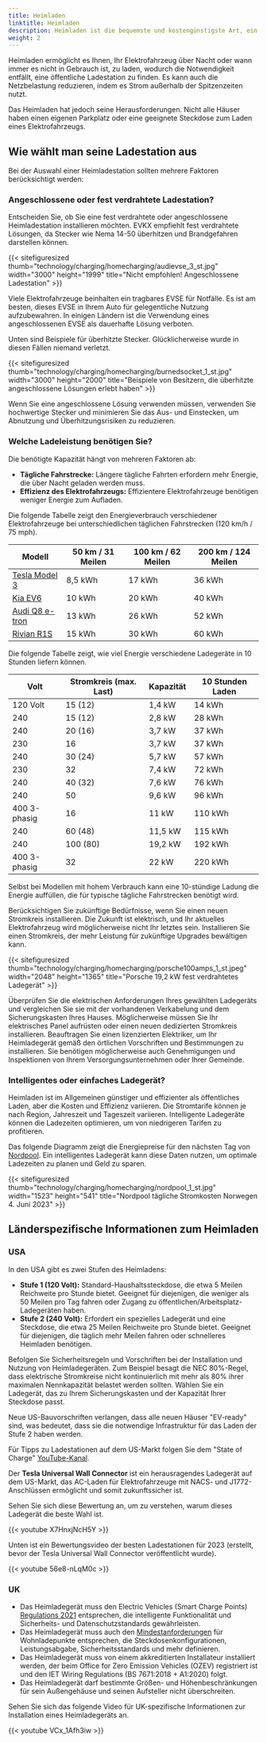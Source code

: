 ```yaml
---
title: Heimladen
linktitle: Heimladen
description: Heimladen ist die bequemste und kostengünstigste Art, ein Elektrofahrzeug zu laden.
weight: 2
---
```

<!-- markdownlint-disable MD033 -->
Heimladen ermöglicht es Ihnen, Ihr Elektrofahrzeug über Nacht oder wann immer es nicht in Gebrauch ist, zu laden, wodurch die Notwendigkeit entfällt, eine öffentliche Ladestation zu finden. Es kann auch die Netzbelastung reduzieren, indem es Strom außerhalb der Spitzenzeiten nutzt.

Das Heimladen hat jedoch seine Herausforderungen. Nicht alle Häuser haben einen eigenen Parkplatz oder eine geeignete Steckdose zum Laden eines Elektrofahrzeugs.

## Wie wählt man seine Ladestation aus

Bei der Auswahl einer Heimladestation sollten mehrere Faktoren berücksichtigt werden:

### Angeschlossene oder fest verdrahtete Ladestation?

Entscheiden Sie, ob Sie eine fest verdrahtete oder angeschlossene Heimladestation installieren möchten. EVKX empfiehlt fest verdrahtete Lösungen, da Stecker wie Nema 14-50 überhitzen und Brandgefahren darstellen können.

{{< sitefiguresized thumb="technology/charging/homecharging/audievse_3_st.jpg" width="3000" height="1999" title="Nicht empfohlen! Angeschlossene Ladestation" >}}

Viele Elektrofahrzeuge beinhalten ein tragbares EVSE für Notfälle. Es ist am besten, dieses EVSE in Ihrem Auto für gelegentliche Nutzung aufzubewahren. In einigen Ländern ist die Verwendung eines angeschlossenen EVSE als dauerhafte Lösung verboten.

Unten sind Beispiele für überhitzte Stecker. Glücklicherweise wurde in diesen Fällen niemand verletzt.

{{< sitefiguresized thumb="technology/charging/homecharging/burnedsocket_1_st.jpg" width="3000" height="2000" title="Beispiele von Besitzern, die überhitzte angeschlossene Lösungen erlebt haben" >}}

Wenn Sie eine angeschlossene Lösung verwenden müssen, verwenden Sie hochwertige Stecker und minimieren Sie das Aus- und Einstecken, um Abnutzung und Überhitzungsrisiken zu reduzieren.

### Welche Ladeleistung benötigen Sie?

Die benötigte Kapazität hängt von mehreren Faktoren ab:

- **Tägliche Fahrstrecke:** Längere tägliche Fahrten erfordern mehr Energie, die über Nacht geladen werden muss.
- **Effizienz des Elektrofahrzeugs:** Effizientere Elektrofahrzeuge benötigen weniger Energie zum Aufladen.

Die folgende Tabelle zeigt den Energieverbrauch verschiedener Elektrofahrzeuge bei unterschiedlichen täglichen Fahrstrecken (120 km/h / 75 mph).

<table class="table table-striped">
    <thead>
        <tr>
        <th>Modell</th>
        <th>50 km / 31 Meilen</th>
        <th>100 km / 62 Meilen</th>
        <th>200 km / 124 Meilen</th>
        </tr>
    </thead>
    <tbody>
        <tr>
            <td><a href="/models/tesla/model_3/model_3/rangeandconsumption/">Tesla Model 3</a></td>
            <td>8,5 kWh</td>
            <td>17 kWh</td>
            <td>36 kWh</td>
        </tr>
        <tr>
            <td><a href="/models/kia/ev6/ev6_standard_range_2wd/rangeandconsumption/">Kia EV6</a></td>
            <td>10 kWh</td>
            <td>20 kWh</td>
            <td>40 kWh</td>
        </tr>
        <tr>
            <td><a href="/models/audi/q8_e-tron/q8_55_e-tron/rangeandconsumption/">Audi Q8 e-tron</a></td>
            <td>13 kWh</td>
            <td>26 kWh</td>
            <td>52 kWh</td>
        </tr>
        <tr>
            <td><a href="/models/audi/q8_e-tron/q8_55_e-tron/rangeandconsumption/">Rivian R1S</a></td>
            <td>15 kWh</td>
            <td>30 kWh</td>
            <td>60 kWh</td>
        </tr>
    </tbody>
</table>

Die folgende Tabelle zeigt, wie viel Energie verschiedene Ladegeräte in 10 Stunden liefern können.

<table class="table table-striped">
    <thead>
        <tr>
            <th>Volt</th>
            <th>Stromkreis (max. Last)</th>
            <th>Kapazität</th>
            <th>10 Stunden Laden</th>
        </tr>
    </thead>
    <tbody>
        <tr>
            <td>120 Volt</td>
            <td>15 (12)</td>
            <td>1,4 kW</td>
            <td>14 kWh</td>
        </tr>
        <tr>
            <td>240</td>
            <td>15 (12)</td>
            <td>2,8 kW</td>
            <td>28 kWh</td>
        </tr>
        <tr>
            <td>240</td>
            <td>20 (16)</td>
            <td>3,7 kW</td>
            <td>37 kWh</td>
        </tr>
        <tr>
            <td>230</td>
            <td>16</td>
            <td>3,7 kW</td>
            <td>37 kWh</td>
        </tr>
        <tr>
            <td>240</td>
            <td>30 (24)</td>
            <td>5,7 kW</td>
            <td>57 kWh</td>
        </tr>
        <tr>
            <td>230</td>
            <td>32</td>
            <td>7,4 kW</td>
            <td>72 kWh</td>
        </tr>
        <tr>
            <td>240</td>
            <td>40 (32)</td>
            <td>7,6 kW</td>
            <td>76 kWh</td>
        </tr>
        <tr>
            <td>240</td>
            <td>50</td>
            <td>9,6 kW</td>
            <td>96 kWh</td>
        </tr>
        <tr>
            <td>400 3-phasig</td>
            <td>16</td>
            <td>11 kW</td>
            <td>110 kWh</td>
        </tr>
        <tr>
            <td>240</td>
            <td>60 (48)</td>
            <td>11,5 kW</td>
            <td>115 kWh</td>
        </tr>
        <tr>
            <td>240</td>
            <td>100 (80)</td>
            <td>19,2 kW</td>
            <td>192 kWh</td>
        </tr>
        <tr>
            <td>400 3-phasig</td>
            <td>32</td>
            <td>22 kW</td>
            <td>220 kWh</td>
        </tr>
    </tbody>
</table>

Selbst bei Modellen mit hohem Verbrauch kann eine 10-stündige Ladung die Energie auffüllen, die für typische tägliche Fahrstrecken benötigt wird.

Berücksichtigen Sie zukünftige Bedürfnisse, wenn Sie einen neuen Stromkreis installieren. Die Zukunft ist elektrisch, und Ihr aktuelles Elektrofahrzeug wird möglicherweise nicht Ihr letztes sein. Installieren Sie einen Stromkreis, der mehr Leistung für zukünftige Upgrades bewältigen kann.

{{< sitefiguresized thumb="technology/charging/homecharging/porsche100amps_1_st.jpeg" width="2048" height="1365" title="Porsche 19,2 kW fest verdrahtetes Ladegerät" >}}

Überprüfen Sie die elektrischen Anforderungen Ihres gewählten Ladegeräts und vergleichen Sie sie mit der vorhandenen Verkabelung und dem Sicherungskasten Ihres Hauses. Möglicherweise müssen Sie Ihr elektrisches Panel aufrüsten oder einen neuen dedizierten Stromkreis installieren. Beauftragen Sie einen lizenzierten Elektriker, um Ihr Heimladegerät gemäß den örtlichen Vorschriften und Bestimmungen zu installieren. Sie benötigen möglicherweise auch Genehmigungen und Inspektionen von Ihrem Versorgungsunternehmen oder Ihrer Gemeinde.

### Intelligentes oder einfaches Ladegerät?

Heimladen ist im Allgemeinen günstiger und effizienter als öffentliches Laden, aber die Kosten und Effizienz variieren. Die Stromtarife können je nach Region, Jahreszeit und Tageszeit variieren. Intelligente Ladegeräte können die Ladezeiten optimieren, um von niedrigeren Tarifen zu profitieren.

Das folgende Diagramm zeigt die Energiepreise für den nächsten Tag von [Nordpool](https://www.nordpoolgroup.com/en/Market-data1/Dayahead/Area-Prices/NO/Hourly/?view=chart). Ein intelligentes Ladegerät kann diese Daten nutzen, um optimale Ladezeiten zu planen und Geld zu sparen.

{{< sitefiguresized thumb="technology/charging/homecharging/nordpool_1_st.jpg" width="1523" height="541" title="Nordpool tägliche Stromkosten Norwegen 4. Juni 2023" >}}

## Länderspezifische Informationen zum Heimladen

### USA

In den USA gibt es zwei Stufen des Heimladens:

- **Stufe 1 (120 Volt):** Standard-Haushaltssteckdose, die etwa 5 Meilen Reichweite pro Stunde bietet. Geeignet für diejenigen, die weniger als 50 Meilen pro Tag fahren oder Zugang zu öffentlichen/Arbeitsplatz-Ladegeräten haben.
- **Stufe 2 (240 Volt):** Erfordert ein spezielles Ladegerät und eine Steckdose, die etwa 25 Meilen Reichweite pro Stunde bietet. Geeignet für diejenigen, die täglich mehr Meilen fahren oder schnelleres Heimladen benötigen.

Befolgen Sie Sicherheitsregeln und Vorschriften bei der Installation und Nutzung von Heimladegeräten. Zum Beispiel besagt die NEC 80%-Regel, dass elektrische Stromkreise nicht kontinuierlich mit mehr als 80% ihrer maximalen Nennkapazität belastet werden sollten. Wählen Sie ein Ladegerät, das zu Ihrem Sicherungskasten und der Kapazität Ihrer Steckdose passt.

Neue US-Bauvorschriften verlangen, dass alle neuen Häuser "EV-ready" sind, was bedeutet, dass sie die notwendige Infrastruktur für das Laden der Stufe 2 haben werden.

Für Tipps zu Ladestationen auf dem US-Markt folgen Sie dem "State of Charge" [YouTube-Kanal](https://www.youtube.com/@StateOfChargeWithTomMoloughney).

Der **Tesla Universal Wall Connector** ist ein herausragendes Ladegerät auf dem US-Markt, das AC-Laden für Elektrofahrzeuge mit NACS- und J1772-Anschlüssen ermöglicht und somit zukunftssicher ist.

Sehen Sie sich diese Bewertung an, um zu verstehen, warum dieses Ladegerät die beste Wahl ist.

{{< youtube X7HnxjNcH5Y >}}

Unten ist ein Bewertungsvideo der besten Ladestationen für 2023 (erstellt, bevor der Tesla Universal Wall Connector veröffentlicht wurde).

{{< youtube 56e8-nLqM0c >}}

### UK

- Das Heimladegerät muss den Electric Vehicles (Smart Charge Points) [Regulations 2021](https://www.gov.uk/guidance/regulations-electric-vehicle-smart-charge-points) entsprechen, die intelligente Funktionalität und Sicherheits- und Datenschutzstandards gewährleisten.
- Das Heimladegerät muss auch den [Mindestanforderungen](https://www.gov.uk/guidance/residential-chargepoints-minimum-technical-specification) für Wohnladepunkte entsprechen, die Steckdosenkonfigurationen, Leistungsabgabe, Sicherheitsstandards und mehr definieren.
- Das Heimladegerät muss von einem akkreditierten Installateur installiert werden, der beim Office for Zero Emission Vehicles (OZEV) registriert ist und den IET Wiring Regulations (BS 7671:2018 + A1:2020) folgt.
- Das Heimladegerät darf bestimmte Größen- und Höhenbeschränkungen für sein Außengehäuse und seinen Aufsteller nicht überschreiten.

Sehen Sie sich das folgende Video für UK-spezifische Informationen zur Installation eines Heimladegeräts an.

{{< youtube VCx_1Afh3iw >}}
